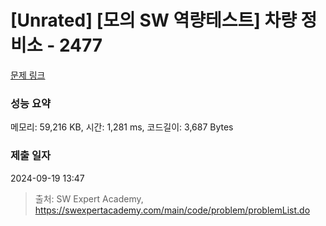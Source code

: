 # [Unrated] [모의 SW 역량테스트] 차량 정비소 - 2477 

[문제 링크](https://swexpertacademy.com/main/code/problem/problemDetail.do?contestProbId=AV6c6bgaIuoDFAXy) 

### 성능 요약

메모리: 59,216 KB, 시간: 1,281 ms, 코드길이: 3,687 Bytes

### 제출 일자

2024-09-19 13:47



> 출처: SW Expert Academy, https://swexpertacademy.com/main/code/problem/problemList.do